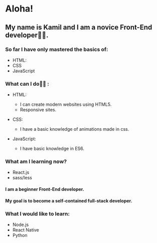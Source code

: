 # Aloha!
## My name is Kamil and I am a novice Front-End developer👨‍💻.

### So far I have only mastered the basics of: 
- HTML:
- CSS 
- JavaScript


### What can I do💁‍♂️ : 
- HTML:
  - I can create modern websites using HTML5.
  - Responsive sites.
- CSS:
  - I have a basic knowledge of animations made in css.

- JavaScript:
  - I have basic knowledge in ES6.

### What am I learning now?

- React.js
- sass/less

#### I am a beginner Front-End developer. 
#### My goal is to become a self-contained full-stack developer.

### What I would like to learn:

  - Node.js
  - React Native
  - Python

